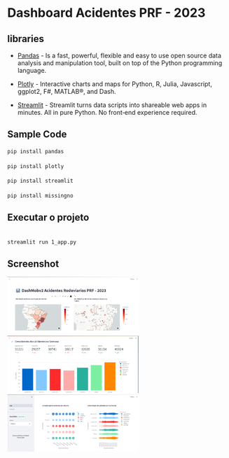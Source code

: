 # Dashboard Acidentes PRF - 2023

## libraries

- [Pandas](https://pandas.pydata.org/) - Is a fast, powerful, flexible and easy to use open source data analysis and manipulation tool, built on top of the Python programming language.

- [Plotly](https://plotly.com/graphing-libraries/) - Interactive charts and maps for Python, R, Julia, Javascript, ggplot2, F#, MATLAB®, and Dash.

- [Streamlit](https://streamlit.io/) - Streamlit turns data scripts into shareable web apps in minutes.
All in pure Python. No front‑end experience required.

## Sample Code

``` bash
pip install pandas

pip install plotly

pip install streamlit

pip install missingno
```

## Executar o projeto

``` bash

streamlit run 1_app.py

```

## Screenshot
<img src="screenshots/dashmob_1.png" alt="sample dark" width="300"/>&nbsp;
<img src="screenshots/dashmob_2.png" alt="sample dark" width="300"/>&nbsp;
<img src="screenshots/dashmob_3.png" alt="sample light" width="300"/>
